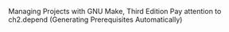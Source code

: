 Managing Projects with GNU Make, Third Edition
Pay attention to ch2.depend (Generating Prerequisites Automatically)